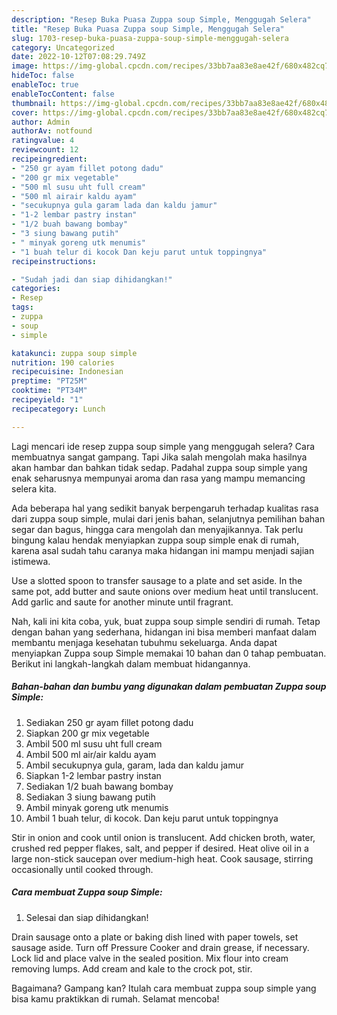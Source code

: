 ```yaml
---
description: "Resep Buka Puasa Zuppa soup Simple, Menggugah Selera"
title: "Resep Buka Puasa Zuppa soup Simple, Menggugah Selera"
slug: 1703-resep-buka-puasa-zuppa-soup-simple-menggugah-selera
category: Uncategorized
date: 2022-10-12T07:08:29.749Z
image: https://img-global.cpcdn.com/recipes/33bb7aa83e8ae42f/680x482cq70/zuppa-soup-simple-foto-resep-utama.jpg
hideToc: false
enableToc: true
enableTocContent: false
thumbnail: https://img-global.cpcdn.com/recipes/33bb7aa83e8ae42f/680x482cq70/zuppa-soup-simple-foto-resep-utama.jpg
cover: https://img-global.cpcdn.com/recipes/33bb7aa83e8ae42f/680x482cq70/zuppa-soup-simple-foto-resep-utama.jpg
author: Admin
authorAv: notfound
ratingvalue: 4
reviewcount: 12
recipeingredient:
- "250 gr ayam fillet potong dadu"
- "200 gr mix vegetable"
- "500 ml susu uht full cream"
- "500 ml airair kaldu ayam"
- "secukupnya gula garam lada dan kaldu jamur"
- "1-2 lembar pastry instan"
- "1/2 buah bawang bombay"
- "3 siung bawang putih"
- " minyak goreng utk menumis"
- "1 buah telur di kocok Dan keju parut untuk toppingnya"
recipeinstructions:

- "Sudah jadi dan siap dihidangkan!"
categories:
- Resep
tags:
- zuppa
- soup
- simple

katakunci: zuppa soup simple 
nutrition: 190 calories
recipecuisine: Indonesian
preptime: "PT25M"
cooktime: "PT34M"
recipeyield: "1"
recipecategory: Lunch

---
```



Lagi mencari ide resep zuppa soup simple yang menggugah selera? Cara membuatnya sangat gampang. Tapi Jika salah mengolah maka hasilnya akan hambar dan bahkan tidak sedap. Padahal zuppa soup simple yang enak seharusnya mempunyai aroma dan rasa yang mampu memancing selera kita.


Ada beberapa hal yang sedikit banyak berpengaruh terhadap kualitas rasa dari zuppa soup simple, mulai dari jenis bahan, selanjutnya pemilihan bahan segar dan bagus, hingga cara mengolah dan menyajikannya. Tak perlu bingung kalau hendak menyiapkan zuppa soup simple enak di rumah, karena asal sudah tahu caranya maka hidangan ini mampu menjadi sajian istimewa.

Use a slotted spoon to transfer sausage to a plate and set aside. In the same pot, add butter and saute onions over medium heat until translucent. Add garlic and saute for another minute until fragrant.


Nah, kali ini kita coba, yuk, buat zuppa soup simple sendiri di rumah. Tetap dengan bahan yang sederhana, hidangan ini bisa memberi manfaat dalam membantu menjaga kesehatan tubuhmu sekeluarga. Anda dapat menyiapkan Zuppa soup Simple memakai 10 bahan dan 0 tahap pembuatan. Berikut ini langkah-langkah dalam membuat hidangannya.

<!--inarticleads1-->

##### Bahan-bahan dan bumbu yang digunakan dalam pembuatan Zuppa soup Simple:

1. Sediakan 250 gr ayam fillet potong dadu
1. Siapkan 200 gr mix vegetable
1. Ambil 500 ml susu uht full cream
1. Ambil 500 ml air/air kaldu ayam
1. Ambil secukupnya gula, garam, lada dan kaldu jamur
1. Siapkan 1-2 lembar pastry instan
1. Sediakan 1/2 buah bawang bombay
1. Sediakan 3 siung bawang putih
1. Ambil  minyak goreng utk menumis
1. Ambil 1 buah telur, di kocok. Dan keju parut untuk toppingnya


Stir in onion and cook until onion is translucent. Add chicken broth, water, crushed red pepper flakes, salt, and pepper if desired. Heat olive oil in a large non-stick saucepan over medium-high heat. Cook sausage, stirring occasionally until cooked through. 

<!--inarticleads2-->

##### Cara membuat Zuppa soup Simple:


1. Selesai dan siap dihidangkan!

Drain sausage onto a plate or baking dish lined with paper towels, set sausage aside. Turn off Pressure Cooker and drain grease, if necessary. Lock lid and place valve in the sealed position. Mix flour into cream removing lumps. Add cream and kale to the crock pot, stir. 

Bagaimana? Gampang kan? Itulah cara membuat zuppa soup simple yang bisa kamu praktikkan di rumah. Selamat mencoba!
